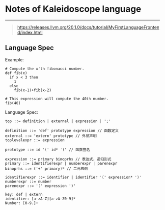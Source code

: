 # Notes of Kaleidoscope language

---
> https://releases.llvm.org/20.1.0/docs/tutorial/MyFirstLanguageFrontend/index.html

## Language Spec
Example:
```
# Compute the x'th fibonacci number.
def fib(x)
  if x < 3 then
    1
  else
    fib(x-1)+fib(x-2)

# This expression will compute the 40th number.
fib(40)
```

Language Spec:
```
top ::= definition | external | expression | ';'

definition ::= 'def' prototype expression // 函数定义
external ::= 'extern' prototype // 外部声明
toplevelexpr ::= expression

prototype ::= id '(' id* ')' // 函数签名

expression ::= primary binoprhs // 表达式，递归形式
primary ::= identifierexpr | numberexpr | parenexpr
binoprhs ::= ('+' primary)* // 二元右侧

identifierexpr ::= identifier | identifier '(' expression* ')'
numberexpr ::= number
parenexpr ::= '(' expression ')'

key: def | extern
identifier: [a-zA-Z][a-zA-Z0-9]*
Number: [0-9.]+
```
